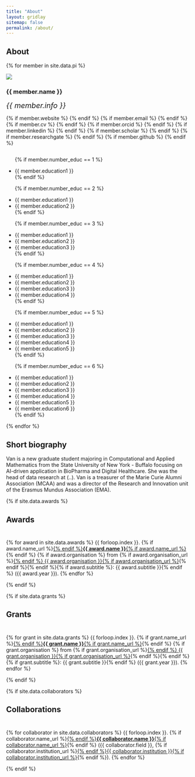 ```yaml
---
title: "About"
layout: gridlay
sitemap: false
permalink: /about/
---
```


## About


{% for member in site.data.pi %}

<div class="row">
  <img src="{{ site.url }}{{ site.baseurl }}/images/team/{{ member.photo-large }}" class="img-responsive avatar-about" />
  <h3>{{ member.name }}</h3>
  <i style="font-size:20px">{{ member.info }}</i><br>

  {% if member.website %}<a href="{{ member.website }}" target="_blank"><i class="fa fa-home fa-3x"></i></a> {% endif %}
  {% if member.email %}<a href="mailto:{{ member.email }}" target="_blank"><i class="fa fa-envelope-square fa-3x"></i></a> {% endif %}
  {% if member.cv %} <a href="{{ member.cv }}" target="_blank"><i class="ai ai-cv-square ai-3x"></i></a> {% endif %}
  {% if member.orcid %} <a href="{{ member.orcid }}" target="_blank"><i class="ai ai-orcid-square ai-3x"></i></a> {% endif %}
  {% if member.linkedin %} <a href="{{ member.linkedin }}" target="_blank"><i class="fa fa-linkedin-square fa-3x"></i></a> {% endif %}
  {% if member.scholar %} <a href="{{ member.scholar }}" target="_blank"><i class="ai ai-google-scholar-square ai-3x"></i></a> {% endif %}
  {% if member.researchgate %} <a href="{{ member.researchgate }}" target="_blank"><i class="ai ai-researchgate-square ai-3x"></i></a> {% endif %}
  {% if member.github %} <a href="{{ member.github }}" target="_blank"><i class="fa fa-github-square fa-3x"></i></a> {% endif %}
  <ul style="overflow: hidden">

  {% if member.number_educ == 1 %}
  <li> {{ member.education1 }} </li>
  {% endif %}

  {% if member.number_educ == 2 %}
  <li> {{ member.education1 }} </li>
  <li> {{ member.education2 }} </li>
  {% endif %}

  {% if member.number_educ == 3 %}
  <li> {{ member.education1 }} </li>
  <li> {{ member.education2 }} </li>
  <li> {{ member.education3 }} </li>
  {% endif %}

  {% if member.number_educ == 4 %}
  <li> {{ member.education1 }} </li>
  <li> {{ member.education2 }} </li>
  <li> {{ member.education3 }} </li>
  <li> {{ member.education4 }} </li>
  {% endif %}

  {% if member.number_educ == 5 %}
  <li> {{ member.education1 }} </li>
  <li> {{ member.education2 }} </li>
  <li> {{ member.education3 }} </li>
  <li> {{ member.education4 }} </li>
  <li> {{ member.education5 }} </li>
  {% endif %}

  {% if member.number_educ == 6 %}
  <li> {{ member.education1 }} </li>
  <li> {{ member.education2 }} </li>
  <li> {{ member.education3 }} </li>
  <li> {{ member.education4 }} </li>
  <li> {{ member.education5 }} </li>
  <li> {{ member.education6 }} </li>
  {% endif %}

  </ul>
</div>

{% endfor %}

## Short biography

<div class="short-bio">
  Van is a new graduate student majoring in Computational and Applied Mathematics from the State University of New York - Buffalo focusing on AI-driven application in BioPharma and Digital Healthcare. She was the head of data research at (..). Van is a treasurer of the Marie Curie Alumni Association (MCAA) and was a director of the Research and Innovation unit of the Erasmus Mundus Association (EMA).
</div>

{% if site.data.awards %}
## Awards
<div class="rowl1" style="padding-top: 10px;">

{% for award in site.data.awards %}
{{ forloop.index }}. {% if award.name_url %}<a href="{{ award.name_url }}" target="_blank">{% endif %}<strong>{{ award.name }}</strong>{% if award.name_url %}</a>{% endif %} {% if award.organisation %} from {% if award.organisation_url %}<a href="{{ award.organisation_url }}" target="_blank">{% endif %} {{ award.organisation }}{% if award.organisation_url %}</a>{% endif %}{% endif %}{% if award.subtitle %}: {{ award.subtitle }}{% endif %} ({{ award.year }}).
{% endfor %}
</div>
{% endif %}

{% if site.data.grants %}
## Grants
<div class="rowl1" style="padding-top: 10px;">

{% for grant in site.data.grants %}
{{ forloop.index }}. {% if grant.name_url %}<a href="{{ grant.name_url }}" target="_blank">{% endif %}<strong>{{ grant.name }}</strong>{% if grant.name_url %}</a>{% endif %} {% if grant.organisation %} from {% if grant.organisation_url %}<a href="{{ grant.organisation_url }}" target="_blank">{% endif %} {{ grant.organisation }}{% if grant.organisation_url %}</a>{% endif %}{% endif %}{% if grant.subtitle %}: {{ grant.subtitle }}{% endif %} ({{ grant.year }}).
{% endfor %}
</div>
{% endif %}

{% if site.data.collaborators %}
## Collaborations
<div class="rowl1" style="padding-top: 10px;">

{% for collaborator in site.data.collaborators %}
{{ forloop.index }}. {% if collaborator.name_url %}<a href="{{ collaborator.name_url }}" target="_blank">{% endif %}<strong>{{ collaborator.name }}</strong>{% if collaborator.name_url %}</a>{% endif %} ({{ collaborator.field }}, {% if collaborator.institution_url %}<a href="{{ collaborator.institution_url }}" target="_blank">{% endif %}{{ collaborator.institution }}{% if collaborator.institution_url %}</a>{% endif %}).
{% endfor %}
</div>
{% endif %}

